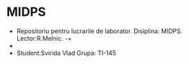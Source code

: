 # MIDPS 
  + Repositoriu pentru lucrarile de laborator. Disiplina: MIDPS. Lector:R.Melnic.
 -+
 +
  + Student:Svirida Vlad Grupa: TI-145
